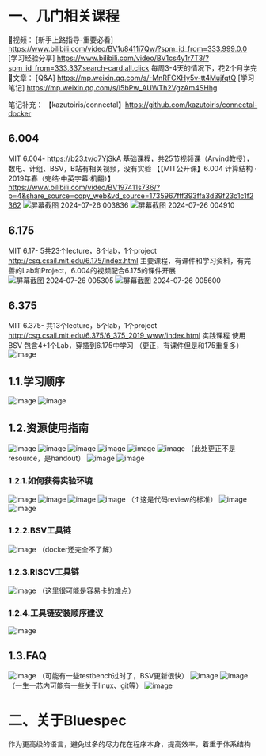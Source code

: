 # 一、几门相关课程

🔔视频：
[新手上路指导-重要必看] https://www.bilibili.com/video/BV1u8411i7Qw/?spm_id_from=333.999.0.0
[学习经验分享] https://www.bilibili.com/video/BV1cs4y1r7T3/?spm_id_from=333.337.search-card.all.click
每周3-4天的情况下，花2个月学完
🔔文章：
[Q&A] https://mp.weixin.qq.com/s/-MnRFCXHy5v-tt4MujfqtQ
[学习笔记] https://mp.weixin.qq.com/s/I5bPw_AUWTh2VgzAm4SHhg

笔记补充：
【kazutoiris/connectal】https://github.com/kazutoiris/connectal-docker

## 6.004 

MIT 6.004- https://b23.tv/o7YjSkA
基础课程，共25节视频课（Arvind教授），数电、计组、BSV，B站有相关视频，没有实验
【【MIT公开课】6.004 计算结构 · 2019年春（完结·中英字幕·机翻）】 https://www.bilibili.com/video/BV197411s736/?p=4&share_source=copy_web&vd_source=1735967fff393ffa3d39f23c1c1f2362
![屏幕截图 2024-07-26 003836](https://github.com/user-attachments/assets/76f03ad7-6f70-4dec-bd70-2b76b9e445a0)
![屏幕截图 2024-07-26 004910](https://github.com/user-attachments/assets/97f444b9-8c86-4a16-bdc5-39dc79f646e6)

## 6.175 

MIT 6.17- 5共23个lecture，8个lab，1个project
http://csg.csail.mit.edu/6.175/index.html
主要课程，有课件和学习资料，有完善的Lab和Project，6.004的视频配合6.175的课件开展
![屏幕截图 2024-07-26 005305](https://github.com/user-attachments/assets/9b1cab55-4158-4726-abf2-7db22e856b07)
![屏幕截图 2024-07-26 005600](https://github.com/user-attachments/assets/f47e7642-2e36-41b7-9153-027f7da2267d)

## 6.375 

MIT 6.375- 共13个lecture，5个lab，1个project
http://csg.csail.mit.edu/6.375/6_375_2019_www/index.html
实践课程 使用BSV 包含4+1个Lab，穿插到6.175中学习
（更正，有课件但是和175重复多）
![image](https://github.com/user-attachments/assets/669abb20-5fc5-482c-bd8a-4fc0a68cac80)

## 1.1.学习顺序

![image](https://github.com/user-attachments/assets/fa459dd3-3c61-4a68-83b5-63d268f68fe0)
![image](https://github.com/user-attachments/assets/cde7d944-c34e-4812-8f44-ec9a5504f947)

## 1.2.资源使用指南

![image](https://github.com/user-attachments/assets/dd2236ef-0091-49dc-aa8f-5f4ccaad2566)
![image](https://github.com/user-attachments/assets/9dea0a22-d9fc-436c-91b8-af00589104c2)
![image](https://github.com/user-attachments/assets/fc86330a-47fa-42af-854c-7bd035dd1e3c)
![image](https://github.com/user-attachments/assets/825d76df-5936-4975-85a4-bbe832fe9759)
![image](https://github.com/user-attachments/assets/c1902045-d519-4240-8a2b-cdae84ebc5df)
![image](https://github.com/user-attachments/assets/5e79f022-96c6-45ed-942e-b6143cf27f92)
（此处更正不是resource，是handout）
![image](https://github.com/user-attachments/assets/69ef61a5-3614-431f-82d1-63bf1e45e1dc)
![image](https://github.com/user-attachments/assets/d3f0a508-6e41-4166-9986-49f871015743)

### 1.2.1.如何获得实验环境

![image](https://github.com/user-attachments/assets/b1ee7b94-28d0-438c-bcaf-694d593a8665)
![image](https://github.com/user-attachments/assets/0146cb29-e930-409f-b078-2acb4b795abc)
![image](https://github.com/user-attachments/assets/35a490eb-1d18-4b93-b706-1767d9343284)
![image](https://github.com/user-attachments/assets/012ce32b-c039-4a06-9ac7-737912af3866)
（↑这是代码review的标准）
![image](https://github.com/user-attachments/assets/8dae511e-fca8-4b05-8de3-4b178e4b8ce1)
![image](https://github.com/user-attachments/assets/5973058b-61c1-4732-ae2c-d8fecdeda563)

### 1.2.2.BSV工具链
![image](https://github.com/user-attachments/assets/f75c6d4f-993c-4009-8866-0b420e25f99a)
（docker还完全不了解）

### 1.2.3.RISCV工具链
![image](https://github.com/user-attachments/assets/80175cd0-9cd6-4f62-8e0d-ae87cf19dd37)
（这里很可能是容易卡的难点）

### 1.2.4.工具链安装顺序建议
![image](https://github.com/user-attachments/assets/e3274355-7ded-47f6-b8c3-3d8d1470dcde)

## 1.3.FAQ

![image](https://github.com/user-attachments/assets/c7259655-ebfa-4996-ba4c-730e7d3cf7fb)
（可能有一些testbench过时了，BSV更新很快）
![image](https://github.com/user-attachments/assets/934590aa-1530-419d-885c-ae14232369b7)
![image](https://github.com/user-attachments/assets/7bbc7867-66a4-423b-90a2-b6497167059e)
（一生一芯内可能有一些关于linux、git等）
![image](https://github.com/user-attachments/assets/bf5c58c1-4ea6-495c-83b4-115d01c90805)


# 二、关于Bluespec

作为更高级的语言，避免过多的尽力花在程序本身，提高效率，着重于体系结构


